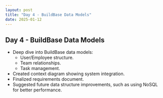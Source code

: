 ```yaml
---
layout: post
title: "Day 4 - BuildBase Data Models"
date: 2025-01-12
---
```


## Day 4 - BuildBase Data Models

- Deep dive into BuildBase data models:
  - User/Employee structure.
  - Team relationships.
  - Task management.
- Created context diagram showing system integration.
- Finalized requirements document.
- Suggested future data structure improvements, such as using NoSQL for better performance.

